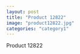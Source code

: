 ```yaml
---
layout: post
title: "Product 12822"
image: "product12822.jpg"
categories: "category1"
---
```

Product 12822

